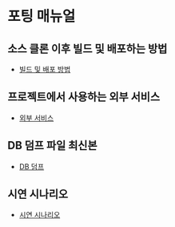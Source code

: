 # 포팅 매뉴얼

## 소스 클론 이후 빌드 및 배포하는 방법

- [빌드 및 배포 방법](./how_to_build_and_deploy.md)

## 프로젝트에서 사용하는 외부 서비스

- [외부 서비스](./third_party.md)

## DB 덤프 파일 최신본

- [DB 덤프](./db_dump/mbtisgt.sql)

## 시연 시나리오

- [시연 시나리오](./demo_scenario/README.md)
